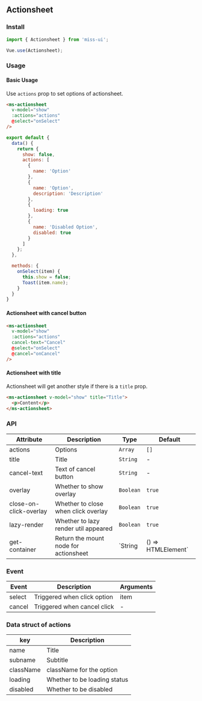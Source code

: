## Actionsheet

### Install
``` javascript
import { Actionsheet } from 'miss-ui';

Vue.use(Actionsheet);
```

### Usage

#### Basic Usage
Use `actions` prop to set options of actionsheet. 

```html
<ms-actionsheet
  v-model="show"
  :actions="actions"
  @select="onSelect"
/>
```

```javascript
export default {
  data() {
    return {
      show: false,
      actions: [
        {
          name: 'Option'
        },
        {
          name: 'Option',
          description: 'Description'
        },
        {
          loading: true
        },
        {
          name: 'Disabled Option',
          disabled: true
        }
      ]
    };
  },

  methods: {
    onSelect(item) {
      this.show = false;
      Toast(item.name);
    }
  }
}
```

#### Actionsheet with cancel button

```html
<ms-actionsheet
  v-model="show"
  :actions="actions"
  cancel-text="Cancel"
  @select="onSelect"
  @cancel="onCancel"
/>
```

#### Actionsheet with title
Actionsheet will get another style if there is a `title` prop.

```html
<ms-actionsheet v-model="show" title="Title">
  <p>Content</p>
</ms-actionsheet>
```

### API

| Attribute | Description | Type | Default |
|------|------|------|------|
| actions | Options | `Array` | `[]` |
| title | Title | `String` | - |
| cancel-text | Text of cancel button | `String` | - |
| overlay | Whether to show overlay | `Boolean` | `true` |
| close-on-click-overlay | Whether to close when click overlay | `Boolean` | `true` |
| lazy-render | Whether to lazy render util appeared | `Boolean` | `true` |
| get-container | Return the mount node for actionsheet | `String | () => HTMLElement` | - |

### Event

| Event | Description | Arguments |
|------|------|------|
| select | Triggered when click option | item |
| cancel | Triggered when cancel click | - |

### Data struct of actions

| key | Description |
|------|------|
| name | Title |
| subname | Subtitle |
| className | className for the option |
| loading | Whether to be loading status |
| disabled | Whether to be disabled |

